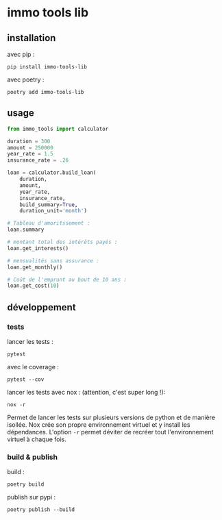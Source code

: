 # immo tools lib

## installation

avec pip :
````shell script
pip install immo-tools-lib
````

avec poetry :
````shell script
poetry add immo-tools-lib
````

## usage

````python
from immo_tools import calculator

duration = 300
amount = 250000
year_rate = 1.5
insurance_rate = .26

loan = calculator.build_loan(
    duration, 
    amount, 
    year_rate, 
    insurance_rate, 
    build_summary=True, 
    duration_unit='month')

# Tableau d'amoritssement :
loan.summary

# montant total des intérêts payés :
loan.get_interests()

# mensualités sans assurance :
loan.get_monthly()

# Coût de l'emprunt au bout de 10 ans :
loan.get_cost(10)
````

## développement

### tests

lancer les tests :

````shell script
pytest
````

avec le coverage :

````shell script
pytest --cov
````

lancer les tests avec nox : (attention, c'est super long !):

````shell scripts
nox -r
````

Permet de lancer les tests sur plusieurs versions de python et de manière isollée.
Nox crée son propre environnement virtuel et y install les dépendances.
L'option ``-r`` permet déviter de recréer tout l'environnement virtuel à chaque fois.

### build & publish

build :

````shell script
poetry build
````


publish sur pypi :

````shell script
poetry publish --build
````

